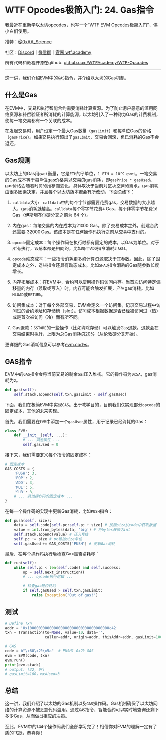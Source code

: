 # WTF Opcodes极简入门: 24. Gas指令

我最近在重新学以太坊opcodes，也写一个“WTF EVM Opcodes极简入门”，供小白们使用。

推特：[@0xAA_Science](https://twitter.com/0xAA_Science)

社区：[Discord](https://discord.gg/5akcruXrsk)｜[微信群](https://docs.google.com/forms/d/e/1FAIpQLSe4KGT8Sh6sJ7hedQRuIYirOoZK_85miz3dw7vA1-YjodgJ-A/viewform?usp=sf_link)｜[官网 wtf.academy](https://wtf.academy)

所有代码和教程开源在github: [github.com/WTFAcademy/WTF-Opcodes](https://github.com/WTFAcademy/WTF-Opcodes)

-----

这一讲，我们介绍EVM中的`GAS`指令，并介绍以太坊的Gas机制。

## 什么是Gas

在EVM中，交易和执行智能合约需要消耗计算资源。为了防止用户恶意的滥用网络资源和补偿验证者所消耗的计算能源，以太坊引入了一种称为Gas的计费机制，使每一笔交易都有一个关联的成本。

在发起交易时，用户设定一个最大Gas数量（`gasLimit`）和每单位Gas的价格（`gasPrice`）。如果交易执行超出了`gasLimit`，交易会回滚，但已消耗的Gas不会退还。

## Gas规则

以太坊上的Gas用`gwei`衡量，它是`ETH`的子单位，`1 ETH = 10^9 gwei`。一笔交易的Gas成本等于每单位gas价格乘以交易的gas消耗，即`gasPrice * gasUsed`。gas价格会随着时间的推移而变化，具体取决于当前对区块空间的需求。gas消耗由很多因素决定，并且每个以太坊版本都会有所改动，下面总结下：

1. `calldata`大小：`calldata`中的每个字节都需要花费gas，交易数据的大小越大，gas消耗就越高。`calldata`每个零字节花费`4` Gas，每个非零字节花费`16` Gas（伊斯坦布尔硬分叉之前为 64 个）。

2. 内在gas：每笔交易的内在成本为21000 Gas。除了交易成本之外，创建合约还需要 32000 Gas。该成本是在任何操作码执行之前从交易中支付的。

3. `opcode`固定成本：每个操作码在执行时都有固定的成本，以Gas为单位。对于所有执行，该成本都是相同的。比如每个`ADD`指令消耗`3` Gas。

4. `opcode`动态成本：一些指令消耗更多的计算资源取决于其参数。因此，除了固定成本之外，这些指令还具有动态成本。比如`SHA3`指令消耗的Gas随参数长度增长。

5. 内存拓展成本：在EVM中，合约可以使用操作码访问内存。当首次访问特定偏移量的内存（读取或写入）时，内存可能会触发扩展，产生gas消耗。比如`MLOAD`或`RETURN`。

6. 访问集成本：对于每个外部交易，EVM会定义一个访问集，记录交易过程中访问过的合约地址和存储槽（slot）。访问成本根据数据是否已经被访问过（热）或是首次被访问（冷）而有所不同。

7. Gas退款：`SSTORE`的一些操作（比如清除存储）可以触发Gas退款。退款会在交易结束时执行，上限为总Gas消耗的20%（从伦敦硬分叉开始）。

更详细的Gas消耗信息可以参考[evm.codes](https://www.evm.codes/)。

## GAS指令

EVM中的`GAS`指令会将当前交易的剩余`Gas`压入堆栈。它的操作码为`0x5A`，gas消耗为`2`。

```python
def gas(self):
    self.stack.append(self.txn.gasLimit - self.gasUsed)
```

下面，我们在极简EVM中实现`GAS`。出于教学目的，目前我们仅实现部分`opcode`的固定成本，其他的未来实现。

首先，我们需要在`EVM`中添加一个`gasUsed`属性，用于记录已经消耗的Gas：

```python
class EVM:
    def __init__(self, ...):
        # ... 其他属性 ...
        self.gasUsed = 0

```

接下来，我们需要定义每个指令的固定成本：

```python
# 固定成本
GAS_COSTS = {
    'PUSH': 3,
    'POP': 2,
    'ADD': 3,
    'MUL': 5,
    'SUB': 3,
    # ... 其他操作码的固定成本 ...
}
```


在每一个操作码的实现中更新Gas消耗，比如`PUSH`指令：
```python
def push(self, size):
    data = self.code[self.pc:self.pc + size] # 按照size从code中获取数据
    value = int.from_bytes(data, 'big') # 将bytes转换为int
    self.stack.append(value) # 压入堆栈
    self.pc += size # pc增加size单位
    self.gasUsed += GAS_COSTS['PUSH'] # 更新Gas消耗
```

最后，在每个操作码执行后检查Gas是否被耗尽：

```python
def run(self):
    while self.pc < len(self.code) and self.success:
        op = self.next_instruction()
        # ... opcode执行逻辑 ...

        # 检查gas是否耗尽
        if self.gasUsed > self.txn.gasLimit:
            raise Exception('Out of gas!')
```

## 测试

```python
# Define Txn
addr = '0x1000000000000000000000000000000000000c42'
txn = Transaction(to=None, value=10, data='', 
                  caller=addr, origin=addr, thisAddr=addr, gasLimit=100, gasPrice=1)

# GAS 
code = b"\x60\x20\x5a"  # PUSH1 0x20 GAS
evm = EVM(code, txn)
evm.run()
print(evm.stack)
# output: [32, 97] 
# gasLimit=100，gasUsed=3
```

## 总结

这一讲，我们介绍了以太坊的Gas机制以及`GAS`操作码。Gas机制确保了以太坊网络的计算资源不被恶意代码滥用。通过`GAS`指令，智能合约可以实时地查询还剩下多少Gas，从而做出相应的决策。

至此，EVM中的144个操作码我们全部学习完了！相信你对EVM的理解一定有了质的飞跃，恭喜你！